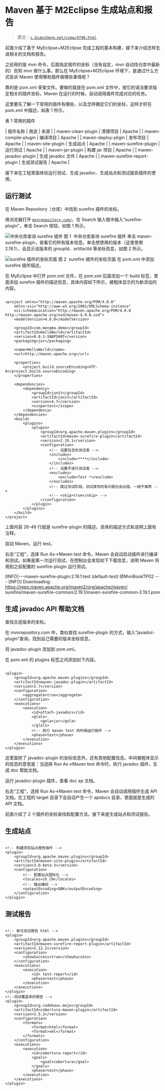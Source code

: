# Maven 基于 M2Eclipse 生成站点和报告

> 原文：[`c.biancheng.net/view/4740.html`](http://c.biancheng.net/view/4740.html)

前面介绍了基于 MyEclipse+M2Eclipse 完成工程的基本构建，接下来介绍怎样生成相关的文档和报告。

之前用的是 mvn 命令，后面指定插件的坐标（没有自定，mvn 自动找仓库中最新的）告知 mvn 做什么事。那么在 MyEclipse+M2Eclipse 环境下，是通过什么方式告诉 Maven 使用哪些插件做哪些事情呢？

靠的是 pom.xml 骨架文件。要做的就是在 pom.xml 文件中，按它的语法要求指定相关的插件坐标，Maven 在运行的时候，自动调用插件完成对应的任务。

这里要先了解一下常用的插件有哪些，以及怎样确定它们的坐标，这样才好在 pom.xml 中描述，如表 1 所示。

表 1 常用的插件

| 插件名称 | 用途 | 来源 |
| maven-clean-plugin | 清理项目 | Apache |
| maven-compile-plugin | 编译项目 | Apache |
| maven-deploy-pligin | 发布项目 | Apache |
| maven-site-plugin | 生成站点 | Apache |
| maven-surefire-plugin | 运行测试 | Apache |
| maven-jar-plugin | 构建 jar 项目 | Apache |
| maven-javadoc-plugin | 生成 javadoc 文件 | Apache |
| maven-surefire-report-plugin | 生成测试报告 | Apache |

接下来在工程里面体验运行测试、生成 javadoc、生成站点和测试报告插件的使用。

## 运行测试

在 Maven Repository（仓库）中找到 surefire 插件的坐标。

用浏览器打开 [`mvnrepository.com/`](http://mvnrepository.com/)，在 Search 输入框中输入“surefire-plugin”，单击 Search 按钮，如图 1 所示。

![中央仓库查询 surefire 插件](img/ebc48c70052cc1d294755a667caaab20.png)
图 1  中央仓库查询 surefire 插件
单击 maven-surefire-plugin，查看它的所有版本信息。单击想使用的版本（这里使用 2.19.1），会显示该版本的 groupId、artifactId 等坐标信息，如图 2 所示。

![surefire 插件的坐标页面](img/2c23d5daf35b101afa62cb3e83c67ac9.png)
图 2  surefire 插件的坐标页面
在 pom.xml 中添加 surefire 插件描述。

在 MyEclipse 中打开 pom.xml 文件，在 pom.xml 后面添加一个 build 标签，里面添加 surefire 插件的描述信息，具体内容如下所示，被粗体显示的为新添加的内容。

```

<project xmlns="http://maven.apache.org/POM/4.0.0"
    xmlns:xsi="http://www.w3.org/2001/XMLSchema-instance"
    xsi:schemaLocation="http://maven.apache.org/POM/4.0.0 http://maven.apache.org/xsd/maven-4.0.0.xsd">
    <modelVersion>4.0.0</modelVersion>

    <groupId>com.mengma.demo</groupId>
    <artifactId>HelloWorld</artifactId>
    <version>0.0.1-SNAPSHOT</version>
    <packaging>jar</packaging>

    <name>HelloWorld</name>
    <url>http://maven.apache.org</url>

    <properties>
        <project.build.sourceEncoding>UTF-8</project.build.sourceEncoding>
    </properties>

    <dependencies>
        <dependency>
            <groupId>junit</groupId>
            <artifactId>junit</artifactId>
            <version>4.7</version>
            <scope>test</scope>
        </dependency>
    </dependencies>
    <build>
        <plugins>
            <plugin>
                <groupId>org.apache.maven.plugins</groupId>
                <artifactId>maven-surefire-plugin</artifactId>
                <version>2.19.1</version>
                <configuration>
                    <!-- 设置包含的测试类 -->
                    <includes>
                        <include>****</include>
                    </includes>
                    <!-- 设置不进行测试类 -->
                    <excludes>
                        <exclude>Test *</exclude>
                    </excludes>
                    <!-- 跳过测试阶段，测试类写的有问题也会出错，一般不推荐 -->
                    <!-- <skip>true</skip> -->
                </configuration>
            </plugin>
        </plugins>
    </build>
</project>
```

上面内容 26-46 行就是 surefire-plugin 的描述。具体的描述方式和说明上面有注释。

启动 Maven，运行 test。

右击“工程”，选择 Run As→Maven test 命令，Maven 会自动启动插件进行编译和测试。如果是第一次运行测试，在控制台会发现如下下载信息，说明 Maven 将用到之前配置的 surefire-plugin 运行测试。

[INFO]---maven-surefire-plugin:2.19.1:test (default-test) @MvnBookTP02 ---
[INFO] Downloading: https://repo.maven.apache.org/maven2/org/apache/maven/
surefire/maven-surefire-common/2.19.1/maven-surefire-common-2.19.1.pom

## 生成 javadoc API 帮助文档

查找合适版本的坐标。

在 mvnrepository.com 中，类似查找 surefire-plugin 的方式，输入“javadoc-plugin”查询，找到自己需要的版本坐标信息。

将 javadoc-plugin 添加到 pom.xml。

在 pom.xml 的 plugins 标签之间添加如下内容。

```

<plugin>
    <groupId>org.apache.maven.plugins</groupId>
    <artifactId>maven-javadoc-plugin</artifactId>
    <version>2.7</version>
    <configuration>
        <aggregate>true</aggregate>
    </configuration>
    <executions>
        <execution>
            <id>attach-javadocs</id>
            <glals>
                <gola>jar</gola>
            </glals>
            <!-- 执行 maven test 的时候运行插件 -->
            <phase>test</phase>
        </execution>
    </executions>
</plugin>
```

这里面除了 javadoc-plugin 的坐标信息外，还有其他配置信息。中间被粗体显示的信息的意思是：当选择 Run As→Maven test 命令时，执行 javadoc 插件，生成 doc 帮助文档。

运行 javadoc-plugin 插件，查看 doc ap 文档。

右击“工程”，选择 Run As→Maven test 命令，Maven 会自动调用插件生成 API 文档。在工程的 target 目录下会自动产生一个 apidocs 目录，里面就是生成的 API 文档。

前面介绍了 2 个插件的坐标查找和配置方法，接下来是生成站点和测试报告。

## 生成站点

```

<!-- 构建项目站点报告插件 -->
<plugin>
    <groupId>org.apache.maven.plugins</groupId>
    <artifactId>maven-site-plugin</artifactId>
    <version>3.0-beta-3</version>
    <configuration>
        <!-- 配置站点国际化 -->
        <locales>zh_CN</locales>
        <!-- 输出编码 -->
        <outputEncoding>GBK</outputEncoding>
    </configuration>
</plugin>
```

## 测试报告

```

<!-- 单元测试报告 html -->
<plugin>
    <groupId>org.apache.maven.plugins</groupId>
    <artifactId>maven-surefire-report-plugin</artifactId>
    <version>2.12.2</version>
    <configuration>
        <showSuccess>true</showSuccess>
    </configuration>
    <executions>
        <execution>
            <id> test-report</id>
            <phase>test</phase>
        </execution>
    </executions>
</plugin>
<!--测试覆盖率的报告 -->
<plugin>
    <groupId>org.codehaus.mojo</groupId>
    <artifactId>cobertura-maven-plugin</artifactId>
    <version>2.5.1</version>
    <configuration>
        <formats>
            <format>html</format>
            <format>xml</format>
        </formats>
    </configuration>
    <executions>
        <execution>
            <id>cobertura-report</id>
            <goals>
                <goal>cobertura</goal>
            </goals>
            <phase>test</phase>
        </execution>
    </executions>
</plugin>
```